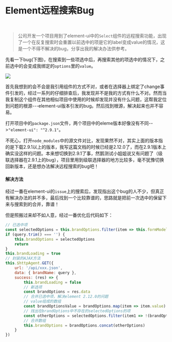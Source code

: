 # Element远程搜索Bug
<br >

> 公司开发一个项目用到了element-ui中的`Select`组件的远程搜索功能，出现了一个在反复搜索时会重置以前选中的项是它的label变成value的情况，这是一个不得不解决的bug，分享出我的解决办法供参考。

先看一下bug(下图)，在搜索到一些项选中后，再搜索其他的项选中的情况下，之前选中的会变成我绑定的`options`里的`value`。

![](https://user-gold-cdn.xitu.io/2019/11/11/16e5a9ed83f43065?w=301&h=261&f=png&s=11905)

首先我想到的会不会是我引用组件的方式不对，或者在选择器上绑定了change事件引发的，经过一系列的仔细排查后，我发现并不是我的方式有什么不对。然而当我复制这个组件在其他相似项目中使用的时候却发现并没有什么问题，这帮我定位到问题的根源---element-ui版本引发的bug。然后找到根源，解决起来也并不容易。

打开项目中的`package.json`文件，两个项目中的eleme版本好像没有不同-->`"element-ui": "^2.9.1"`。

不死心，打开`node_modules`中的源文件对比，发现果然不对，其实上面的版本指的是下载2.9.1以上的版本，我写这篇文档的时候已经是2.12.0了，而在2.9.1版本上确实没这样的问题。本来想切换到2.9.1了事，然鹅测试小姐姐说又有问题了（级联选择器在2.9.1上的bug），项目里用到级联选择器的地方比较多，毫不犹豫切换回新版本，还是想办法解决远程搜索的bug吧！

#### 解决方法

经过一番在element-ui的`issue`上的搜索后，发现指出这个bug的人不少，但真正有解决办法的并不多，最后找到一个比较靠谱的，思路就是把前一次选中的保留下来与搜索到的合并，靠谱！

但是照搬过来却不如人意，经过一番优化后代码如下：
```js
// 已选中项
const selectedOptions = this.brandOptions.filter(item => this.formModel.brand.includes(item.value))
if (query.trim() === '') {
    this.brandOptions = selectedOptions
    return
}
this.brandLoading = true
// 封装的AJAX方法
this.$httpAgent.GET({
    url: '/api/xxx.json',
    data: { brandName: query },
    success: (res) => {
        this.brandLoading = false
        // 新选项
        const brandOptions = res.data
        // 合并已选中项，解决element 2.12.0的问题
        // value组成的数组
        const brandOptionsValue = brandOptions.map(item => item.value)
        // 找出在brandOptions中不存在的selectedOptions的项
        const otherOptions = selectedOptions.filter(item1 => !(brandOptionsValue.some(item2 => item1.value === item2)))
        // 合并数组
        this.brandOptions = brandOptions.concat(otherOptions)
    }
})
```

